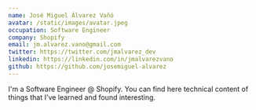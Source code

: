 ```yaml
---
name: José Miguel Álvarez Vañó
avatar: /static/images/avatar.jpeg
occupation: Software Engineer
company: Shopify
email: jm.alvarez.vano@gmail.com
twitter: https://twitter.com/jmalvarez_dev
linkedin: https://linkedin.com/in/jmalvarezvano
github: https://github.com/josemiguel-alvarez
---
```


I'm a Software Engineer @ Shopify. You can find here technical content of things that I've learned and found interesting.
